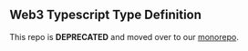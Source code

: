Web3 Typescript Type Definition
-------------------------------

This repo is **DEPRECATED** and moved over to our [monorepo](https://github.com/0xProject/0x.js/tree/development/packages/web3-typescript-typings).
